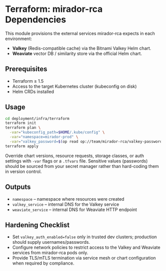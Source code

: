 # Terraform: mirador-rca Dependencies

This module provisions the external services mirador-rca expects in each environment:

- **Valkey** (Redis-compatible cache) via the Bitnami Valkey Helm chart.
- **Weaviate** vector DB / similarity store via the official Helm chart.

## Prerequisites
- Terraform ≥ 1.5
- Access to the target Kubernetes cluster (kubeconfig on disk)
- Helm CRDs installed

## Usage

```bash
cd deployment/infra/terraform
terraform init
terraform plan \
  -var="kubeconfig_path=$HOME/.kube/config" \
  -var="namespace=mirador-prod" \
  -var="valkey_password=$(op read op://team/mirador-rca/valkey-password)"
terraform apply
```

Override chart versions, resource requests, storage classes, or auth settings with `-var` flags or a `.tfvars` file. Sensitive values (passwords) should be sourced from your secret manager rather than hard-coding them in version control.

## Outputs
- `namespace` – namespace where resources were created
- `valkey_service` – internal DNS for the Valkey service
- `weaviate_service` – internal DNS for Weaviate HTTP endpoint

## Hardening Checklist
- Set `valkey_auth_enabled=false` only in trusted dev clusters; production should supply usernames/passwords.
- Configure network policies to restrict access to the Valkey and Weaviate services from mirador-rca pods only.
- Provide TLS/mTLS termination via service mesh or chart configuration when required by compliance.
